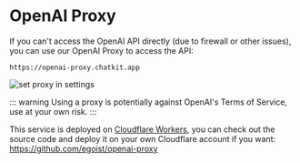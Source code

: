 # OpenAI Proxy

If you can't access the OpenAI API directly (due to firewall or other issues), you can use our OpenAI Proxy to access the API:

```
https://openai-proxy.chatkit.app
```

![set proxy in settings](https://fastly.jsdelivr.net/gh/egoist-bot/images@main/uPic/LuXbfz.png)

::: warning
Using a proxy is potentially against OpenAI's Terms of Service, use at your own risk.
:::

This service is deployed on [Cloudflare Workers](https://workers.cloudflare.com/), you can check out the source code and deploy it on your own Cloudflare account if you want: https://github.com/egoist/openai-proxy
